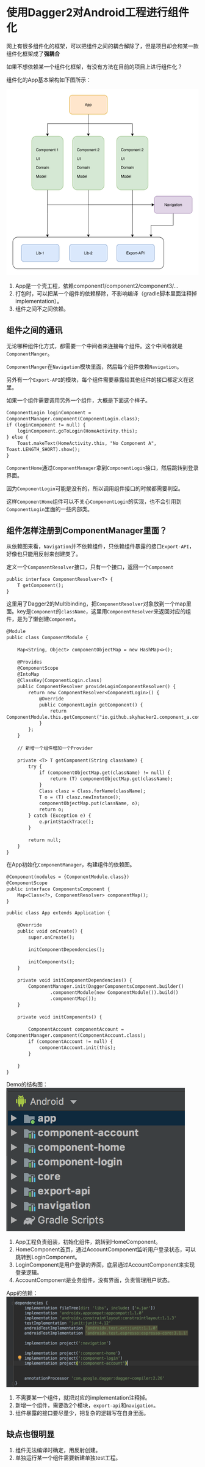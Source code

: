 # 使用Dagger2对Android工程进行组件化

网上有很多组件化的框架，可以把组件之间的耦合解除了，但是项目却会和某一款组件化框架成了**强耦合**

如果不想依赖某一个组件化框架，有没有方法在目前的项目上进行组件化？

组件化的App基本架构如下图所示：

![image](./images/组件化基本架构.png)

1. App是一个壳工程，依赖component1/component2/component3/...
2. 打包时，可以把某一个组件的依赖移除，不影响编译（gradle脚本里面注释掉implementation）。
3. 组件之间不之间依赖。

## 组件之间的通讯

无论哪种组件化方式，都需要一个中间者来连接每个组件。这个中间者就是`ComponentManger`。

`ComponentManger`在`Navigation`模块里面，然后每个组件依赖`Navigation`。

另外有一个`Export-API`的模块，每个组件需要暴露给其他组件的接口都定义在这里。

如果一个组件需要调用另外一个组件，大概是下面这个样子。

```
ComponentLogin loginComponent = ComponentManager.component(ComponentLogin.class);
if (loginComponent != null) {
    loginComponent.goToLogin(HomeActivity.this);
} else {
    Toast.makeText(HomeActivity.this, "No Component A", Toast.LENGTH_SHORT).show();
}
```

`ComponentHome`通过`ComponentManager`拿到`ComponentLogin`接口，然后跳转到登录界面。

因为`ComponentLogin`可能是没有的，所以调用组件接口的时候都需要判空。

这样`ComponentHome`组件可以不关心`ComponentLogin`的实现，也不会引用到`ComponentLogin`里面的一些内部类。

## 组件怎样注册到ComponentManager里面？
从依赖图来看，`Navigation`并不依赖组件，只依赖组件暴露的接口`Export-API`，好像也只能用反射来创建类了。

定义一个`ComponentResolver`接口，只有一个接口，返回一个`Component`
```
public interface ComponentResolver<T> {
    T getComponent();
}
```

这里用了Dagger2的Multibinding，把`ComponentResolver`对象放到一个map里面。key是`Component`的`className`，这里用`ComponentResolver`来返回对应的组件，是为了懒创建`Component`。

```
@Module
public class ComponentModule {

    Map<String, Object> componentObjectMap = new HashMap<>();

    @Provides
    @ComponentScope
    @IntoMap
    @ClassKey(ComponentLogin.class)
    public ComponentResolver provideLoginComponentResolver() {
        return new ComponentResolver<ComponentLogin>() {
            @Override
            public ComponentLogin getComponent() {
                return ComponentModule.this.getComponent("io.github.skyhacker2.component_a.component.ComponentLoginImpl");
            }
        };
    }

    // 新增一个组件增加一个Provider

    private <T> T getComponent(String className) {
        try {
            if (componentObjectMap.get(className) != null) {
                return (T) componentObjectMap.get(className);
            }
            Class clasz = Class.forName(className);
            T o = (T) clasz.newInstance();
            componentObjectMap.put(className, o);
            return o;
        } catch (Exception e) {
            e.printStackTrace();
        }

        return null;
    }
}
```

在App初始化`ComponentManager`，构建组件的依赖图。

```
@Component(modules = {ComponentModule.class})
@ComponentScope
public interface ComponentsComponent {
    Map<Class<?>, ComponentResolver> componentMap();
}
```

```
public class App extends Application {

    @Override
    public void onCreate() {
        super.onCreate();

        initComponentDependencies();

        initComponents();
    }

    private void initComponentDependencies() {
        ComponentManager.init(DaggerComponentsComponent.builder()
                .componentModule(new ComponentModule()).build()
                .componentMap());
    }

    private void initComponents() {

        ComponentAccount componentAccount = ComponentManager.component(ComponentAccount.class);
        if (componentAccount != null) {
            componentAccount.init(this);
        }

    }
}
```


Demo的结构图：
![](images/demo_modules.png)

1. App工程负责组装，初始化组件，跳转到HomeComponent。
2. HomeComponent首页，通过AccountComponent监听用户登录状态，可以跳转到LoginComponent。
3. LoginComponent是用户登录的界面，底层通过AccountComponent来实现登录逻辑。
4. AccountComponent是业务组件，没有界面，负责管理用户状态。

App的依赖：
![](images/demo_app_deps.png)

1. 不需要某一个组件，就把对应的implementation注释掉。
2. 新增一个组件，需要改2个模块，`export-api`和`navigation`。
3. 组件暴露的接口要尽量少，把复杂的逻辑写在自身里面。


## 缺点也很明显
1. 组件无法编译时确定，用反射创建。
2. 单独运行某一个组件需要新建单独test工程。